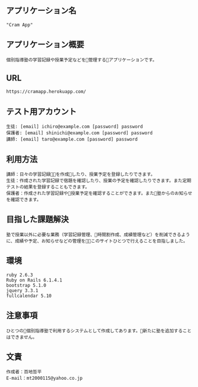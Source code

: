 ## アプリケーション名
    "Cram App"

## アプリケーション概要
    個別指導塾の学習記録や授業予定などを管理するアプリケーションです。

## URL
    https://cramapp.herokuapp.com/

## テスト用アカウント
    生徒: [email] ichiro@example.com [password] password
    保護者: [email] shinichi@example.com [password] password
    講師: [email] taro@example.com [password] password

## 利用方法
    講師：日々の学習記録を作成したり、授業予定を登録したりできます。
    生徒：作成された学習記録で宿題を確認したり、授業の予定を確認したりできます。また定期テストの結果を登録することもできます。
    保護者：作成された学習記録や授業予定を確認することができます。また塾からのお知らせを確認できます。

## 目指した課題解決
    塾で授業以外に必要な業務（学習記録管理、時間割作成、成績管理など）を削減できるように、成績や予定、お知らせなどの管理をこのサイトひとつで行えることを目指しました。

## 環境
    ruby 2.6.3
    Ruby on Rails 6.1.4.1
    bootstrap 5.1.0
    jquery 3.3.1
    fullcalendar 5.10

## 注意事項
    ひとつの個別指導塾で利用するシステムとして作成してあります。新たに塾を追加することはできません。

## 文責
    作成者：百地哲平
    E-mail：mt2000115@yahoo.co.jp